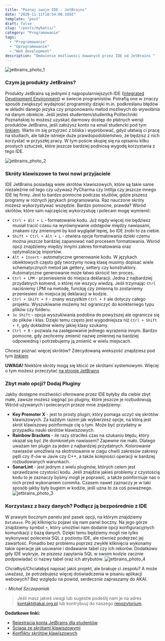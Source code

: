 ```yaml
---
title: "Poznaj swoje IDE - JetBrains"
date: "2020-11-11T18:54:00.169Z"
template: "post"
draft: false
slug: "/posts/mybatis/"
category: "Programowanie"
tags:
  - "Programowanie"
  - "Oprogramowanie"
  - "Web development"
description: "Omówienie możliwości dawanych przez IDE od JetBrains "
---
```

![jetbrains_photo_1](/media/images-jetbrains.png)

### Czym ją produkty JetBrains?
Produkty JetBrains są jednymi z najpopularniejszych IDE ([Integrated Development Environment](https://en.wikipedia.org/wiki/Integrated_development_environment)) w świecie programistów. 
Potrafią one w znaczy sposób zwiększyć wydajność programisty dzięki m.in. podkreślanu błędów w składni danego jezyka czy proponowaniu metod możliwych do wywołania na danym obiekcie.
Jeśli jesteś studentem/studentką Politechniki Poznańskiej to możesz uzyskać darmowy dostęp do płatnych wersji produktów JetBrains, jeśli założysz konto na email studencki pod tym [linkiem](https://www.jetbrains.com/shop/eform/students).
Warto im się przyjrzeć z bliska i wypróbować, gdyż ułatwią ci pracę na studiach, ale także istnieje duże prawdopodobieństwo, że będzisz z nich korzystać w przyszłej pracy. 
W tym poście skupię się na opisaniu kilku prostych sztuczek, które jeszcze bardziej podniosą wygodę korzystania z tego IDE.

![jetbrains_photo_2](/media/ides-jetbrains.png)
### Skróty klawiszowe to twoi nowi przyjaciele
IDE JetBrains posiadają wiele skrótów klawiszowych, które są takie same niezależnie od tego czy używasz PyCharma czy Intllija czy jeszcze innego IDE tej firmy. 
Jest to bardzo pomocne podczas studiów, gdzie piszesz programy w różnych językach programowania. 
Raz nauczone skróty możesz wykorzystywać wszędzie. Bardzo pomocne, prawda? 
Wśród skrótów, które sam najczęściej wykorzystuję i polecam mogę wymienić:
- `Ctrl + Alt + L` - formatowanie kodu. Już nigdy więcej nie będziesz musiał tracić czasu na wyrównywanie odstępów między nawiasami, znakami czy zmiennymi by kod wyglądał lepiej, bo IDE zrobi to za ciebie. 
- `Shift + Ctrl + Alt + L` - otwiera opcje formatowania dzieki czemu można jeszcze bardziej zapanować nad procesem formatowania. Wśród opcji znajdziemy między innymi zakres formatowania oraz optymalizację importów.
- `Alt + Insert` - automatyczne generowanie kodu. W językach obiektowych często gdy tworzymy nową klasę musimy dopisać wiele schematycznych metod jak gettery, settery czy konstruktory. Automatyczne generowanie może łatwo skrócić ten proces.
- `Ctrl + LPM` - przeniesienie do miejsca deklaracji. Jedna z najbardziej przydatnych komend, o której nie wszycy wiedzą. Jeśli trzymając `Ctrl` naciśniemy LPM na metodę, funckję czy zmienną to zostaniemy przeniesieni do miejsca jej deklaracji w kodzie. 
- `Ctrl + Shift + F` - znany wszystkim `Ctrl + F` ale dotyczy całego projektu. Wyszukiwanie możemy też ograniczyć do konkternego typu plików czy folderu.
- `3x Shift` - opcja wyszukiwania podobna do powyższej ale ogranicza się do plików i klas. Dzięki temu często jest wygodniejsza niż `Ctrl + Shift + F`, gdy dokładnie wiemy jakiej klasy szukamy.
- `Ctrl + R` - pozwala na zastępowanie jednego wyrażenia innym. Bardzo pomocne, gdy zechcemy zmienić nazwę zmiennej na bardziej odpowiednią i potrzebujemy ją zmienić w wielu miejscach.

Chcesz poznać więcej skrótów? Zdecydowaną wiekszość znajdziesz pod tym [linkiem](https://resources.jetbrains.com/storage/products/intellij-idea/docs/IntelliJIDEA_ReferenceCard.pdf?_ga=2.54832427.1862380870.1598387885-556184972.1595441919)

**UWAGA!** Niektóre skróty mogą się kłocić ze skrótami systemowymi. Więcej o tym możesz przeczytać [na stronie JetBrains](https://www.jetbrains.com/help/idea/configuring-keyboard-and-mouse-shortcuts.html#conflicts)

### Zbyt mało opcji? Dodaj Pluginy
Jakby dostępne możliwości oferowane przez IDE byłyby dla ciebie zbyt małe, zawsze możesz sięgnąć po pluginy, które jeszcze je rozbudowują.
Wśród używanych i polecanych przeze mnie znjadziemy:
- **Key Promoter X** - jest to prosty plugin, który pomaga uczyć się skrótów klawiszowych. Za każdym razem jak wybierzesz opcje, na którą jest skrót klawiszowy poinformuje cię o tym. Może być przydatny w przypadku nauki skrótów klawiszowych.
- **Rainbow Brackets** - ile razy straciłeś czas na szukaniu błędu, który okazał się być źle domknietym nawiasem? Zapewne nie mało.
Dlatego uważam ten plugin za jeden z najbardziej przydatnych.
Kolorowanie nawiasów umożliwia na skotrolowanie w ciagu chwili zakresów zakresy pętli czy if-ów w Javie czy C++, a także kolejności operacji w bardziej rozbudowanych warunkach.
- **SonarLint** - jest jednym z wielu pluginów, których celem jest sprawdzanie czystości kodu. 
Jeśli znajdzie jakieś problemy z czystością kodu to je zaznaczy byśmy mogli je poprawić, a także poinformuje nas o nich przed wykonaniem commita. 
Czasem nawet zaznaczy je w taki sposób jakby były bugiem w kodzie, jeśli uzna to za coś poważnego.
![jetbrains_photo_3](/media/IDE-plugins.png)

### Korzystasz z bazy danych? Podłącz ją bezpośrednio z IDE
W prawym bocznym panelu jest pasek opcji, na którym znajdziemy `Database`. Po jej kliknięciu pojawi się nam panel boczny. 
Na jego górze znajdziemy symbol `+`, który umożliwi nam dodanie opcji konfiguracyjnych komunikacji z bazą danych.
Dzięki temu będziemy mogli nie tylko wykonywać polecenia SQL z poziomu IDE, ale również podejrzeć jej zawartość. 
Ponadto bez problemu poprzez zwykłe kliknięcia wykonamy takie operacje jak usuwanie i dodawanie tabel czy ich rekorów.
Dodatkowo gdy IDE wykryje, że piszesz zapytania SQL w swoim kodzie zacznie podpowiadać ci nazwy tabel oraz ich atrybutów.
![jetbrains_photo_4](/media/database-jetbrains.png)

Chciałbyś/Chciałabyś napisać jakiś projekt, ale brakuje ci zespołu? A może uważasz, że potrzebujesz więcej doświadczenia w pisaniu aplikacji webowych? Bez względu na powód, serdecznie zapraszamy do AKAI.


*- Michał Szczepaniak*

> Jeśli masz jakieś uwagi lub sugestie podeślij nam je na adres [kontakt@akai.org.pl](mailto:kontakt@akai.org.pl) lub kontrybuuj do naszego [repozytorium](https://github.com/akai-org/blog).

**Dodatkowe linki:**
- [Rejestracja konta JetBrains dla studentów](https://www.jetbrains.com/shop/eform/students)
- [Ściaga ze skrótami klawiszowymi](https://resources.jetbrains.com/storage/products/intellij-idea/docs/IntelliJIDEA_ReferenceCard.pdf?_ga=2.54832427.1862380870.1598387885-556184972.1595441919)
- [Konflikty skrótów klawiszowych](https://www.jetbrains.com/help/idea/configuring-keyboard-and-mouse-shortcuts.html#conflicts)
 
